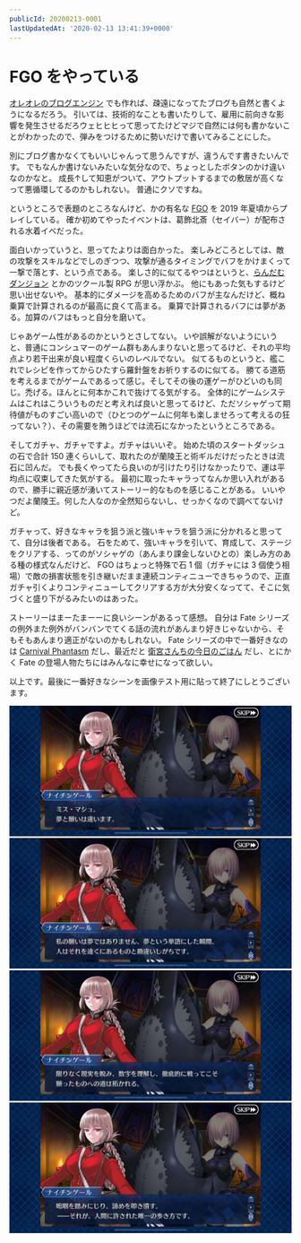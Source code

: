 ```yaml
---
publicId: 20200213-0001
lastUpdatedAt: '2020-02-13 13:41:39+0000'
---
```


# FGO をやっている

[オレオレのブログエンジン](https://github.com/kjirou/unlimited-blog-works) でも作れば、疎遠になってたブログも自然と書くようになるだろう。
引いては、技術的なことも書いたりして、雇用に前向きな影響を発生させるだろウェヒヒヒって思ってたけどマジで自然には何も書かないことがわかったので、弾みをつけるために勢いだけで書いてみることにした。

別にブログ書かなくてもいいじゃんって思うんですが、違うんです書きたいんです。
でもなんか書けないみたいな気分なので、ちょっとしたボタンのかけ違いなのかなと。
成長↑して知恵がついて、アウトプットするまでの敷居が高くなって悪循環してるのかもしれない。
普通にクソですね。

というところで表題のところなんけど、かの有名な [FGO](https://www.fate-go.jp/) を 2019 年夏頃からプレイしている。
確か初めてやったイベントは、葛飾北斎（セイバー）が配布される水着イベだった。

面白いかっていうと、思ってたよりは面白かった。
楽しみどころとしては、敵の攻撃をスキルなどでしのぎつつ、攻撃が通るタイミングでバフをかけまくって一撃で落とす、という点である。
楽しさ的に似てるやつはというと、[らんだむダンジョン](https://w.atwiki.jp/hammerfairy/) とかのツクール製 RPG が思い浮かぶ。
他にもあった気もするけど思い出せないや。
基本的にダメージを高めるためのバフが主なんだけど、概ね乗算で計算されるのが最高に良くて高まる。
乗算で計算されるバフには夢がある。加算のバフはもっと自分を磨いて。

じゃあゲーム性があるのかというとさしてない。
いや誤解がないようにいうと、普通にコンシュマーのゲーム群もあんまりないと思ってるけど、それの平均点より若干出来が良い程度くらいのレベルでない。
似てるものというと、艦これでレシピを作ってからひたすら羅針盤をお祈りするのに似てる。
勝てる道筋を考えるまでがゲームであるって感じ。そしてその後の運ゲーがひどいのも同じ。禿げる。ほんとに何本かこれで抜けてる気がする。
全体的にゲームシステムはこれはこういうものだと考えれば良いと思ってるけど、ただソシャゲって期待値がものすごい高いので（ひとつのゲームに何年も楽しませろって考えるの狂ってない？）、その需要を賄うほどでは流石になかったというところである。

そしてガチャ、ガチャですよ。ガチャはいいぞ。
始めた頃のスタートダッシュの石で合計 150 連くらいして、取れたのが蘭陵王と術ギルだけだったときは流石に凹んだ。
でも長くやってたら良いのが引けたり引けなかったりで、運は平均点に収束してきた気がする。
最初に取ったキャラってなんか思い入れがあるので、勝手に親近感が湧いてストーリー的なものを感じることがある。
いいやつだよ蘭陵王。何した人なのか全然知らないし、せっかくなので調べてないけど。

ガチャって、好きなキャラを狙う派と強いキャラを狙う派に分かれると思ってて、自分は後者である。
石をためて、強いキャラを引いて、育成して、ステージをクリアする、ってのがソシャゲの（あんまり課金しないひとの）楽しみ方のある種の様式なんだけど、
FGO はちょっと特殊で石 1 個（ガチャには 3 個使う相場）で敵の損害状態を引き継いだまま連続コンティニューできちゃうので、正直ガチャ引くよりコンティニューしてクリアする方が大分安くなってて、そこに気づくと盛り下がるみたいのはあった。

ストーリーはまーたまーーに良いシーンがあるって感想。
自分は Fate シリーズの例外また例外がバンバンでてくる話の流れがあんまり好きじゃないから、そもそもあんまり適正がないのかもしれない。
Fate シリーズの中で一番好きなのは [Carnival Phantasm](http://www.typemoon.com/products/cp/) だし、最近だと [衛宮さんちの今日のごはん](https://web-ace.jp/youngaceup/contents/1000010/) だし、とにかく Fate の登場人物たちにはみんなに幸せになって欲しい。

以上です。最後に一番好きなシーンを画像テスト用に貼って終了にしとうございます。

![](../external-resources/articles/202002/fgo-1.jpg)
![](../external-resources/articles/202002/fgo-2.jpg)
![](../external-resources/articles/202002/fgo-3.jpg)
![](../external-resources/articles/202002/fgo-4.jpg)
